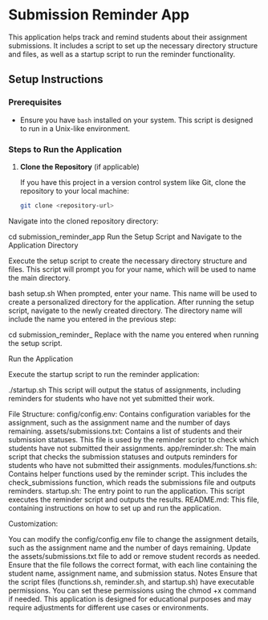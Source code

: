 # Submission Reminder App

This application helps track and remind students about their assignment submissions. It includes a script to set up the necessary directory structure and files, as well as a startup script to run the reminder functionality.

## Setup Instructions

### Prerequisites

- Ensure you have `bash` installed on your system. This script is designed to run in a Unix-like environment.

### Steps to Run the Application

1. **Clone the Repository** (if applicable)

   If you have this project in a version control system like Git, clone the repository to your local machine:

   ```bash
   git clone <repository-url>
Navigate into the cloned repository directory:


cd submission_reminder_app
Run the Setup Script and Navigate to the Application Directory

Execute the setup script to create the necessary directory structure and files. This script will prompt you for your name, which will be used to name the main directory.


bash setup.sh
When prompted, enter your name. This name will be used to create a personalized directory for the application.
After running the setup script, navigate to the newly created directory. The directory name will include the name you entered in the previous step:


cd submission_reminder_<YourName>
Replace <YourName> with the name you entered when running the setup script.

Run the Application

Execute the startup script to run the reminder application:


./startup.sh
This script will output the status of assignments, including reminders for students who have not yet submitted their work.

File Structure:
config/config.env: Contains configuration variables for the assignment, such as the assignment name and the number of days remaining.
assets/submissions.txt: Contains a list of students and their submission statuses. This file is used by the reminder script to check which students have not submitted their assignments.
app/reminder.sh: The main script that checks the submission statuses and outputs reminders for students who have not submitted their assignments.
modules/functions.sh: Contains helper functions used by the reminder script. This includes the check_submissions function, which reads the submissions file and outputs reminders.
startup.sh: The entry point to run the application. This script executes the reminder script and outputs the results.
README.md: This file, containing instructions on how to set up and run the application.

Customization:

You can modify the config/config.env file to change the assignment details, such as the assignment name and the number of days remaining.
Update the assets/submissions.txt file to add or remove student records as needed. Ensure that the file follows the correct format, with each line containing the student name, assignment name, and submission status.
Notes
Ensure that the script files (functions.sh, reminder.sh, and startup.sh) have executable permissions. You can set these permissions using the chmod +x command if needed.
This application is designed for educational purposes and may require adjustments for different use cases or environments.
